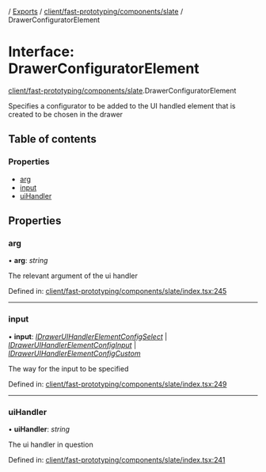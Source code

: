 [](../README.md) / [Exports](../modules.md) / [client/fast-prototyping/components/slate](../modules/client_fast_prototyping_components_slate.md) / DrawerConfiguratorElement

# Interface: DrawerConfiguratorElement

[client/fast-prototyping/components/slate](../modules/client_fast_prototyping_components_slate.md).DrawerConfiguratorElement

Specifies a configurator to be added to the UI handled element
that is created to be chosen in the drawer

## Table of contents

### Properties

- [arg](client_fast_prototyping_components_slate.DrawerConfiguratorElement.md#arg)
- [input](client_fast_prototyping_components_slate.DrawerConfiguratorElement.md#input)
- [uiHandler](client_fast_prototyping_components_slate.DrawerConfiguratorElement.md#uihandler)

## Properties

### arg

• **arg**: *string*

The relevant argument of the ui handler

Defined in: [client/fast-prototyping/components/slate/index.tsx:245](https://github.com/onzag/itemize/blob/5fcde7cf/client/fast-prototyping/components/slate/index.tsx#L245)

___

### input

• **input**: [*IDrawerUIHandlerElementConfigSelect*](client_fast_prototyping_components_slate.idraweruihandlerelementconfigselect.md) \| [*IDrawerUIHandlerElementConfigInput*](client_fast_prototyping_components_slate.idraweruihandlerelementconfiginput.md) \| [*IDrawerUIHandlerElementConfigCustom*](client_fast_prototyping_components_slate.idraweruihandlerelementconfigcustom.md)

The way for the input to be specified

Defined in: [client/fast-prototyping/components/slate/index.tsx:249](https://github.com/onzag/itemize/blob/5fcde7cf/client/fast-prototyping/components/slate/index.tsx#L249)

___

### uiHandler

• **uiHandler**: *string*

The ui handler in question

Defined in: [client/fast-prototyping/components/slate/index.tsx:241](https://github.com/onzag/itemize/blob/5fcde7cf/client/fast-prototyping/components/slate/index.tsx#L241)
